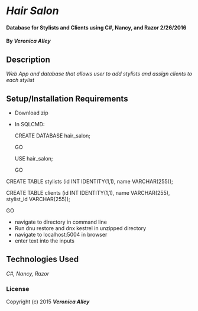 # _Hair Salon_

#### Database for Stylists and Clients using C#, Nancy, and Razor 2/26/2016

#### By _**Veronica Alley**_

## Description

_Web App and database that allows user to add stylists and assign clients to each stylist_

## Setup/Installation Requirements

* Download zip
* In SQLCMD:

  CREATE DATABASE hair_salon;
  
  GO
  
  USE hair_salon;
  
  GO
  
 CREATE TABLE stylists (id INT IDENTITY(1,1), name VARCHAR(255));
 
 CREATE TABLE clients (id INT IDENTITY(1,1), name VARCHAR(255), stylist_id VARCHAR(255));

 GO
* navigate to directory in command line
* Run dnu restore and dnx kestrel in unzipped directory
* navigate to localhost:5004 in browser
* enter text into the inputs

## Technologies Used

_C#, Nancy, Razor_

### License

Copyright (c) 2015 **_Veronica Alley_**
